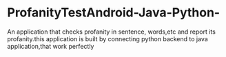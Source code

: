 # ProfanityTestAndroid-Java-Python-
An application that checks profanity in sentence, words,etc and report its profanity.this application is built by connecting python backend to java application,that work perfectly
